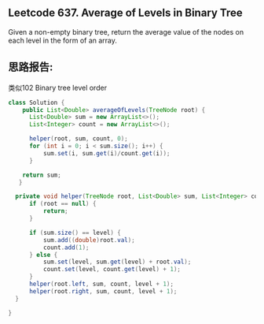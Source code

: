 ## Leetcode 637. Average of Levels in Binary Tree
Given a non-empty binary tree,
return the average value of the nodes on each level in the form of an array.

## 思路报告:
类似102 Binary tree level order

```java
class Solution {
    public List<Double> averageOfLevels(TreeNode root) {
      List<Double> sum = new ArrayList<>();
      List<Integer> count = new ArrayList<>();

      helper(root, sum, count, 0);
      for (int i = 0; i < sum.size(); i++) {
          sum.set(i, sum.get(i)/count.get(i));
      }

    return sum;
   }

  private void helper(TreeNode root, List<Double> sum, List<Integer> count, int level) {
      if (root == null) {
          return;
      }

      if (sum.size() == level) {
          sum.add((double)root.val);
          count.add(1);
      } else {
          sum.set(level, sum.get(level) + root.val);
          count.set(level, count.get(level) + 1);
      }
      helper(root.left, sum, count, level + 1);
      helper(root.right, sum, count, level + 1);
  }

}
